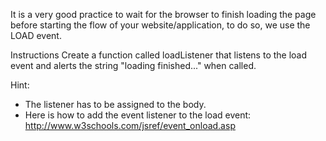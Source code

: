 It is a very good practice to wait for the browser to finish loading the page before starting the flow of your website/application, to do so, we use the LOAD event.

Instructions
Create a function called loadListener that listens to the load event and alerts the string "loading finished..." when called.

Hint:
- The listener has to be assigned to the body.
- Here is how to add the event listener to the load event: http://www.w3schools.com/jsref/event_onload.asp